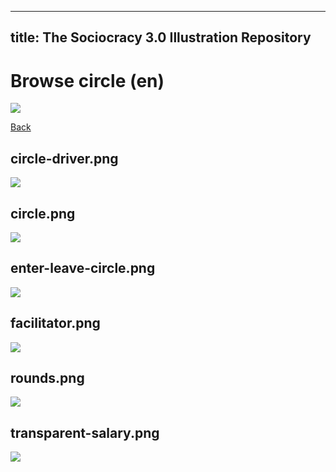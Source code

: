 
---
title: The Sociocracy 3.0 Illustration Repository
---

# Browse circle (en)

![](/img/en-48px.png)

[Back](index-en.html)

## circle-driver.png

![](/img/en/circle/circle-driver.png)

## circle.png

![](/img/en/circle/circle.png)

## enter-leave-circle.png

![](/img/en/circle/enter-leave-circle.png)

## facilitator.png

![](/img/en/circle/facilitator.png)

## rounds.png

![](/img/en/circle/rounds.png)

## transparent-salary.png

![](/img/en/circle/transparent-salary.png)

